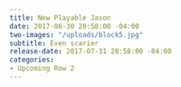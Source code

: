 ```yaml
---
title: New Playable Jason
date: 2017-06-30 20:58:00 -04:00
two-images: "/uploads/block5.jpg"
subtitle: Even scarier
release-date: 2017-07-31 20:58:00 -04:00
categories:
- Upcoming Row 2
---
```


